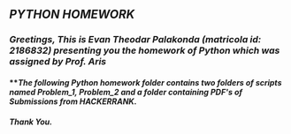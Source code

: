 
## _PYTHON HOMEWORK_

### _Greetings, This is Evan Theodar Palakonda (matricola id: 2186832) presenting you the homework of Python which was assigned by Prof. Aris_
####   **_The following Python homework folder contains two folders of scripts named Problem_1, Problem_2 and a folder containing PDF's of Submissions from HACKERRANK._ 
#### _Thank You._
